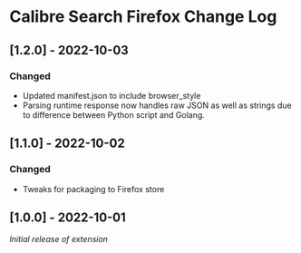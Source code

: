 # Calibre Search Firefox Change Log

## [1.2.0] - 2022-10-03
### Changed
- Updated manifest.json to include browser_style
- Parsing runtime response now handles raw JSON as well as strings due to difference between Python script and Golang.

## [1.1.0] - 2022-10-02
### Changed
- Tweaks for packaging to Firefox store

## [1.0.0] - 2022-10-01
_Initial release of extension_
